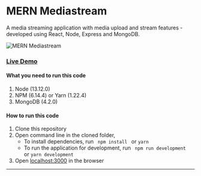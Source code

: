 # MERN Mediastream

A media streaming application with media upload and stream features - developed using React, Node, Express and MongoDB.

![MERN Mediastream](https://s3.amazonaws.com/mernbook/git+/mediastream.png "MERN Mediastream")

### [Live Demo](http://mediastream2.mernbook.com/ "MERN Mediastream")

#### What you need to run this code
1. Node (13.12.0)
2. NPM (6.14.4) or Yarn (1.22.4)
3. MongoDB (4.2.0)

####  How to run this code
1. Clone this repository
2. Open command line in the cloned folder,
   - To install dependencies, run ```  npm install  ``` or ``` yarn ```
   - To run the application for development, run ```  npm run development  ``` or ``` yarn development ```
4. Open [localhost:3000](http://localhost:3000/) in the browser
----
